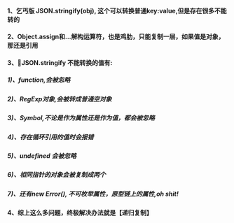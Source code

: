 #### 1、乞丐版 JSON.stringify(obj), 这个可以转换普通key:value,但是存在很多不能转的

#### 2、Object.assign和...解构运算符，也是鸡肋，只能复制一层，如果值是对象，那还是引用

#### 3、JSON.stringify 不能转换的值有:
##### 1)、function,会被忽略
##### 2)、RegExp对象,会被转成普通空对象
##### 3)、Symbol,不论是作为属性还是作为值，都会被忽略
##### 4)、存在循环引用的值时会报错
##### 5)、undefined 会被忽略
##### 6)、相同指针的对象会被复制成两个
##### 7)、还有new Error(), 不可枚举属性，原型链上的属性,oh shit!

#### 4、综上这么多问题，终极解决办法就是【递归复制】

